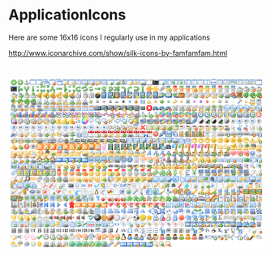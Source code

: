 # ApplicationIcons
Here are some 16x16 icons I regularly use in my applications

http://www.iconarchive.com/show/silk-icons-by-famfamfam.html

<h1 align="center">
  <img src="Images/all_files.png" alt="MyScreenshot" />
</h1>
